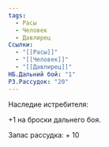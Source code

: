 ```yaml
---
tags:
  - Расы
  - Человек
  - Давлирец
Ссылки:
  - "[[Расы]]"
  - "[[Человек]]"
  - "[[Давлирец]]"
НБ.Дальний бой: "1"
РЗ.Рассудок: "20"
---
```

Наследие истребителя:

+1 на броски дальнего боя.

Запас рассудка: + 10









